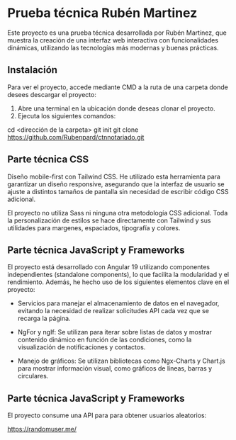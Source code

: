 # Prueba técnica Rubén Martinez

Este proyecto es una prueba técnica desarrollada por Rubén Martínez, que muestra la creación de una interfaz web interactiva con funcionalidades dinámicas, utilizando las tecnologías más modernas y buenas prácticas.

## Instalación

Para ver el proyecto, accede mediante CMD a la ruta de una carpeta donde desees descargar el proyecto:

1. Abre una terminal en la ubicación donde deseas clonar el proyecto.
2. Ejecuta los siguientes comandos:

cd <dirección de la carpeta>
git init
git clone https://github.com/Rubenpard/ctnnotariado.git


## Parte técnica CSS

Diseño mobile-first con Tailwind CSS. He utilizado esta herramienta para garantizar un diseño responsive, asegurando que la interfaz de usuario se ajuste a distintos tamaños de pantalla sin necesidad de escribir código CSS adicional.

El proyecto no utiliza Sass ni ninguna otra metodología CSS adicional. Toda la personalización de estilos se hace directamente con Tailwind y sus utilidades para margenes, espaciados, tipografía y colores.

## Parte técnica JavaScript y Frameworks

El proyecto está desarrollado con Angular 19 utilizando componentes independientes (standalone components), lo que facilita la modularidad y el rendimiento. Además, he hecho uso de los siguientes elementos clave en el proyecto:

- Servicios para manejar el almacenamiento de datos en el navegador, evitando la necesidad de realizar solicitudes API cada vez que se recarga la página.

- NgFor y ngIf: Se utilizan para iterar sobre listas de datos y mostrar contenido dinámico en función de las condiciones, como la visualización de notificaciones y contactos.

- Manejo de gráficos: Se utilizan bibliotecas como Ngx-Charts y Chart.js para mostrar información visual, como gráficos de líneas, barras y circulares.

## Parte técnica JavaScript y Frameworks

El proyecto consume una API para para obtener usuarios aleatorios:

https://randomuser.me/


